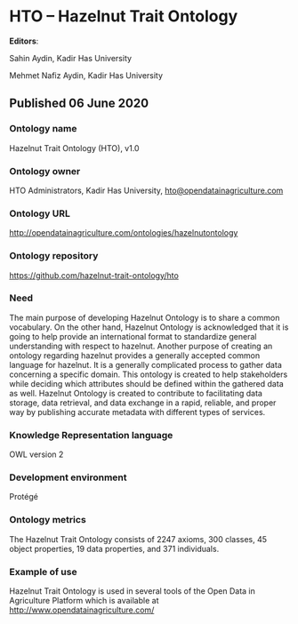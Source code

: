 HTO – Hazelnut Trait Ontology
==============
**Editors**:

Sahin Aydin, Kadir Has University

Mehmet Nafiz Aydin, Kadir Has University

## Published 06 June 2020

### Ontology name
Hazelnut Trait Ontology (HTO), v1.0

### Ontology owner

HTO Administrators, Kadir Has University, hto@opendatainagriculture.com 

### Ontology URL

http://opendatainagriculture.com/ontologies/hazelnutontology

### Ontology repository

https://github.com/hazelnut-trait-ontology/hto

### Need

The main purpose of developing Hazelnut Ontology is to share a common vocabulary. On the other hand, Hazelnut Ontology is acknowledged that it is going to help provide an international format to standardize general understanding with respect to hazelnut. Another purpose of creating an ontology regarding hazelnut provides a generally accepted common language for hazelnut. It is a generally complicated process to gather data concerning a specific domain. This ontology is created to help stakeholders while deciding which attributes should be defined within the gathered data as well. Hazelnut Ontology is created to contribute to facilitating data storage, data retrieval, and data exchange in a rapid, reliable, and proper way by publishing accurate metadata with different types of services.

### Knowledge Representation language

OWL version 2

### Development environment

Protégé

### Ontology metrics

The Hazelnut Trait Ontology consists of 2247 axioms, 300 classes, 45 object properties, 19 data properties, and 371 individuals.

### Example of use

Hazelnut Trait Ontology is used in several tools of the Open Data in Agriculture Platform which is available at http://www.opendatainagriculture.com/

